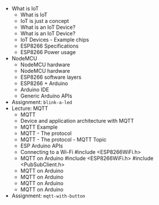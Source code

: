 * What is IoT
    * What is IoT
    * IoT is just a concept
    * What is an IoT Device?
    * What is an IoT Device?
    * IoT Devices - Example chips
    * ESP8266 Specifications
    * ESP8266 Power usage
* NodeMCU
    * NodeMCU hardware
    * NodeMCU hardware
    * ESP8266 software layers
    * ESP8266 + Arduino
    * Arduino IDE
    * Generic Arduino APIs
* Assignment: `blink-a-led`
* Lecture: MQTT
    * MQTT
    * Device and application architecture with MQTT
    * MQTT Example
    * MQTT - The protocol
    * MQTT - The protocol - MQTT Topic
    * ESP Arduino APIs
    * Connecting to a Wi-Fi
#include <ESP8266WiFi.h>
    * MQTT on Arduino
#include <ESP8266WiFi.h>
#include <PubSubClient.h>
    * MQTT on Arduino
    * MQTT on Arduino
    * MQTT on Arduino
    * MQTT on Arduino
* Assignment: `mqtt-with-button`
